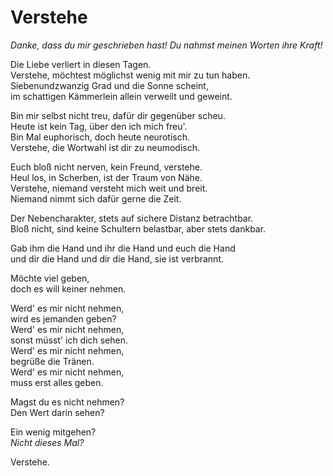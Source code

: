 # Verstehe

_Danke, dass du mir geschrieben hast! Du nahmst meinen Worten ihre Kraft!_

Die Liebe verliert in diesen Tagen. <br>
Verstehe, möchtest möglichst wenig mit mir zu tun haben.<br>
Siebenundzwanzig Grad und die Sonne scheint,<br>
im schattigen Kämmerlein allein verweilt und geweint.

Bin mir selbst nicht treu, dafür dir gegenüber scheu.<br>
Heute ist kein Tag, über den ich mich freu'.<br>
Bin Mal euphorisch, doch heute neurotisch.<br>
Verstehe, die Wortwahl ist dir zu neumodisch.

Euch bloß nicht nerven, kein Freund, verstehe.<br>
Heul los, in Scherben, ist der Traum von Nähe.<br>
Verstehe, niemand versteht mich weit und breit.<br>
Niemand nimmt sich dafür gerne die Zeit.

Der Nebencharakter, stets auf sichere Distanz betrachtbar.<br>
Bloß nicht, sind keine Schultern belastbar, aber stets dankbar.

Gab ihm die Hand und ihr die Hand und euch die Hand<br>
und dir die Hand und dir die Hand, sie ist verbrannt.

Möchte viel geben,<br>
doch es will keiner nehmen.

Werd' es mir nicht nehmen,<br>
wird es jemanden geben?<br>
Werd' es mir nicht nehmen,<br>
sonst müsst' ich dich sehen.<br>
Werd' es mir nicht nehmen,<br>
begrüße die Tränen.<br>
Werd' es mir nicht nehmen,<br>
muss erst alles geben.

Magst du es nicht nehmen?<br>
Den Wert darin sehen?

Ein wenig mitgehen?<br>
_Nicht dieses Mal?_

Verstehe.
